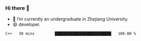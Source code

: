 ### Hi there 👋

- 🔭 I’m currently an undergraduate in Zhejiang University.
- 😄 developer.

<!--START_SECTION:waka-->

```text
C++   30 mins         █████████████████████████   100.00 %
```

<!--END_SECTION:waka-->
